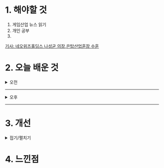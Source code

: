 
# 1. 해야할 것

1. 게임산업 뉴스 읽기 
2. 개인 공부  
3. 

[기사: 네오위즈홀딩스 나성균 의장,은탑산업훈장 수훈](https://www.inven.co.kr/webzine/news/?news=301442)


# 2. 오늘 배운 것

<details>
<summary>오전</summary>

## 오늘의 뉴스
### 네오위즈홀딩스 나성균 의장,은탑산업훈장 수훈
![image](https://github.com/user-attachments/assets/5d0870e0-41f6-4a64-b84b-421002b31274)
```
재밌게 했던 P의 거짓의 완성과 게임 컨텐츠 전반에 대한 공로로 상을 수여했다.
```
</details>

****

<details>
<summary>오후</summary>

## 던전 디자인
![image](https://github.com/user-attachments/assets/4c8f0513-dc76-4bb8-adf7-ad4a342e82a0)

</details>

****


# 3. 개선


<details>
<summary>접기/펼치기</summary>


</details>



# 4. 느낀점


